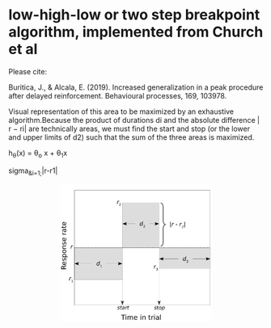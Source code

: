 # low-high-low or two step breakpoint algorithm, implemented from Church et al

Please cite:

Buritica, J., & Alcala, E. (2019). Increased generalization in a peak procedure after delayed reinforcement. Behavioural processes, 169, 103978.

Visual representation of this area to be maximized by an exhaustive algorithm.Because the product of durations di and the absolute difference | r − ri| are technically areas, we must find the start and stop (or the lower and upper limits of d2) such that the sum of the three areas is maximized.

h<sub>&theta;</sub>(x) = &theta;<sub>o</sub> x + &theta;<sub>1</sub>x

sigma<sub>&i=1;</sub>|r-r1|

<div align="center">
<img src="https://github.com/jealcalat/start_stop_peak_procedure/blob/main/lhl_diagramm-1.png" width="300">
</div>
